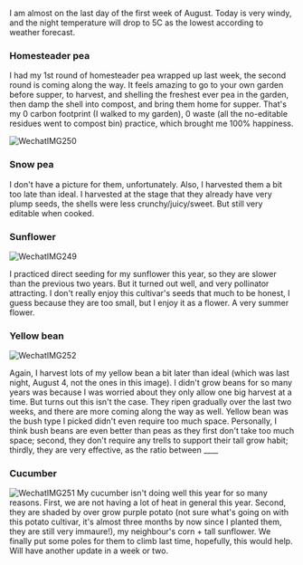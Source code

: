 I am almost on the last day of the first week of August. Today is very windy, and the night temperature will drop to 5C as the lowest according to weather forecast.


### Homesteader pea 
I had my 1st round of homesteader pea wrapped up last week, the second round is coming along the way. It feels amazing to go to your own garden before supper, to harvest, and shelling the freshest ever pea in the garden, then damp the shell into compost, and bring them home for supper. That's my 0 carbon footprint (I walked to my garden), 0 waste (all the no-editable residues went to compost bin) practice, which brought me 100% happiness. 
 
![WechatIMG250](https://user-images.githubusercontent.com/79727789/183119227-c734423a-56f9-4a48-a2cd-e8519aff6bd1.jpg)

### Snow pea

I don't have a picture for them, unfortunately. Also, I harvested them a bit too late than ideal. I harvested at the stage that they already have very plump seeds, the shells were less crunchy/juicy/sweet. But still very editable when cooked.

### Sunflower 
![WechatIMG249](https://user-images.githubusercontent.com/79727789/183120214-3e9e66a2-ab01-46f7-976b-693d71ea3f78.jpg)

I practiced direct seeding for my sunflower this year, so they are slower than the previous two years. But it turned out well, and very pollinator attracting. I don't really enjoy this cultivar's seeds that much to be honest, I guess because they are too small, but I enjoy it as a flower. A very summer flower.

### Yellow bean
![WechatIMG252](https://user-images.githubusercontent.com/79727789/183120908-778ae3a9-91e1-4c90-8d3c-086e8a10745d.jpg)

Again, I harvest lots of my yellow bean a bit later than ideal (which was last night, August 4, not the ones in this image). I didn't grow beans for so many years was because I was worried about they only allow one big harvest at a time. But turns out this isn't the case. They ripen gradually over the last two weeks, and there are more coming along the way as well. Yellow bean was the bush type I picked didn't even require too much space. Personally, I think bush beans are even better than peas as they first don't take too much space; second, they don't require any trells to support their tall grow habit; thirdly, they are very effective, as the ratio between ____


### Cucumber 
![WechatIMG251](https://user-images.githubusercontent.com/79727789/183122287-e0c4b0a7-f5ba-4f35-93c3-08c178670e96.jpg)
My cucumber isn't doing well this year for so many reasons. First, we are not having a lot of heat in general this year. Second, they are shaded by over grow purple potato (not sure what's going on with this potato cultivar, it's almost three months by now since I planted them, they are still very immaure!), my neighbour's corn + tall sunflower. We finally put some poles for them to climb last time, hopefully, this would help. Will have another update in a week or two. 

